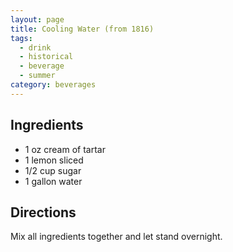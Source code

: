 ```yaml
---
layout: page
title: Cooling Water (from 1816)
tags:
  - drink
  - historical
  - beverage
  - summer
category: beverages
---
```


## Ingredients
* 1 oz cream of tartar
* 1 lemon sliced
* 1/2 cup sugar
* 1 gallon water

## Directions
Mix all ingredients together and let stand overnight.
